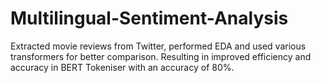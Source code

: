 # Multilingual-Sentiment-Analysis

Extracted movie reviews from Twitter, performed EDA and used various transformers for better comparison. Resulting in improved efficiency and accuracy in BERT Tokeniser with an accuracy of 80%.

